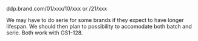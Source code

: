 ddp.brand.com/01/xxx/10/xxx or /21/xxx

We may have to do serie for some brands if they expect to have longer lifespan.
We should then plan to possibility to accomodate both batch and serie. Both work with GS1-128.
